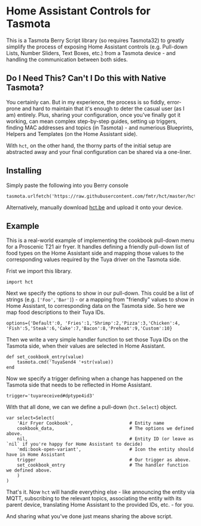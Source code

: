 # Home Assistant Controls for Tasmota

This is a Tasmota Berry Script library (so requires Tasmota32) to greatly simplify the process of exposing Home Assistant controls (e.g. Pull-down Lists, Number Sliders, Text Boxes, etc.) from a Tasmota device - and handling the communication between both sides.


## Do I Need This? Can't I Do this with Native Tasmota?

You certainly can. But in my experience, the process is so fiddly, error-prone and hard to maintain that it's enough to deter the casual user (as I am) entirely. Plus, sharing your configuration, once you've finally got it working, can mean complex step-by-step guides, setting up triggers, finding MAC addresses and topics (in Tasmota) - and numerious Blueprints, Helpers and Templates (on the Home Assistant side).

With `hct`, on the other hand, the thorny parts of the initial setup are abstracted away and your final configuration can be shared via a one-liner.

## Installing

Simply paste the following into you Berry console
```be
tasmota.urlfetch('https://raw.githubusercontent.com/fmtr/hct/master/hct.be','/hct.be')
```

Alternatively, manually download [hct.be](https://raw.githubusercontent.com/fmtr/hct/master/hct.be) and upload it onto your device.

## Example

This is a real-world example of implementing the cookbook pull-down menu for a Proscenic T21 air fryer. It handles defining a friendly pull-down list of food types on the Home Assistant side and mapping those values to the corresponding values required by the Tuya driver on the Tasmota side.

Frist we import this library.

```be
import hct
```

Next we specify the options to show in our pull-down. This could be a list of strings (e.g. `['Foo','Bar']`) - or a mapping from "friendly" values to show in Home Assistant, to corresponding data on the Tasmota side. So here we map food descriptions to their Tuya IDs.

```be
options={'Default':0, 'Fries':1,'Shrimp':2,'Pizza':3,'Chicken':4, 'Fish':5,'Steak':6,'Cake':7,'Bacon':8,'Preheat':9,'Custom':10}
```

Then we write a very simple handler function to set those Tuya IDs on the Tasmota side, when their values are selected in Home Assistant.

```be   
def set_cookbook_entry(value)
    tasmota.cmd('TuyaSend4 '+str(value))
end
```

Now we specify a trigger defining when a change has happened on the Tasmota side that needs to be reflected in Home Assistant.

```be
trigger='tuyareceived#dptype4id3'
```

With that all done, we can we define a pull-down (`hct.Select`) object.

```be
var select=Select(   
    'Air Fryer Cookbook',                     # Entity name   
    cookbook_data,                            # The options we defined above.
    nil,                                      # Entity ID (or leave as `nil` if you're happy for Home Assistant to decide)
    'mdi:book-open-variant',                  # Icon the entity should have in Home Assistant    
    trigger                                   # Our trigger as above.  
    set_cookbook_entry                        # The handler function we defined above.
    )
)
```

That's it. Now `hct` will handle everything else - like announcing the entity via MQTT, subscribing to the relevant topics, associating the entity with its parent device, translating Home Assistant to the provided IDs, etc. - for you.

And sharing what you've done just means sharing the above script.